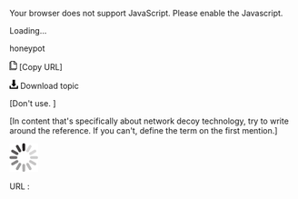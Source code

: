 Your browser does not support JavaScript. Please enable the Javascript.

Loading...

honeypot

![Copy URL](honeypot_files/Copy.png) [Copy URL]

![Download](honeypot_files/Download.png)
Download topic

[Don't use. ]

[In content that's specifically about network decoy technology, try to write around the reference. If you can't, define the term on the first mention.]

![In progress](honeypot_files/activity-large.gif)

URL :


